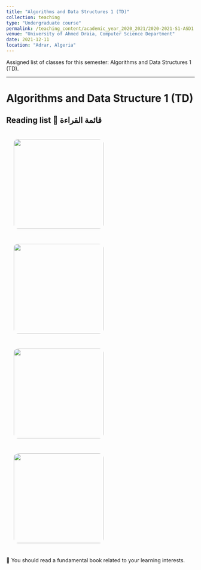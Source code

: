 ```yaml
---
title: "Algorithms and Data Structures 1 (TD)"
collection: teaching
type: "Undergraduate course"
permalink: /teaching_content/academic_year_2020_2021/2020-2021-S1-ASD1
venue: "University of Ahmed Draia, Computer Science Department"
date: 2021-12-11
location: "Adrar, Algeria"
---
```


Assigned list of classes for this semester: Algorithms and Data Structures 1 (TD).
***

Algorithms and Data Structure 1 (TD) 
======
## Reading list 📖 قائمة القراءة
<div>
    <div class="avatar_frame" >
        <a href="https://www.amazon.com/Nutshell-Definitive-Reference-Peter-Prinz/dp/1491904755">
            <img class="author__avatar" src="https://images-na.ssl-images-amazon.com/images/I/51tTn2CY+qL._SY344_BO1,204,203,200_.jpg" style="height: 15rem;margin:20px; padding:0px; border-radius: 5%;">
        </a>
        <a href="https://www.amazon.com/Data-Structure-Algorithmic-Thinking-Python/dp/8192107590">
            <img class="author__avatar" src="https://images-na.ssl-images-amazon.com/images/I/41fWWCgWk6L._SX384_BO1,204,203,200_.jpg" style="height: 15rem;margin:20px; padding:0px; border-radius: 5%;">
        </a>
        <a href="https://www.amazon.com/Hands-Data-Structures-Algorithms-Python/dp/1788995570/ref=pd_sbs_4?pd_rd_w=h7v46&pf_rd_p=3ec6a47e-bf65-49f8-80f7-0d7c7c7ce2ca&pf_rd_r=XAH6K3SAW84HMF2TVFJS&pd_rd_r=72031ac8-ab8b-40bc-b418-01ca48d55de5&pd_rd_wg=jxl3o&pd_rd_i=1788995570&psc=1">
            <img class="author__avatar" src="https://images-na.ssl-images-amazon.com/images/I/4158Q-yA4eL._SX404_BO1,204,203,200_.jpg" style="height: 15rem;margin:20px; padding:0px; border-radius: 5%;">
        </a>    
        <a href="https://www.amazon.com/Structures-Algorithms-Undergraduate-Computer-Science/dp/3319130714">
            <img class="author__avatar" src="https://images-na.ssl-images-amazon.com/images/I/41qyl3rjnxL._SX331_BO1,204,203,200_.jpg" style="height: 15rem;margin:20px; padding:0px; border-radius: 5%;">
        </a>
    </div>
<br>
🔴 You should read a fundamental book related to your learning interests.
</div>